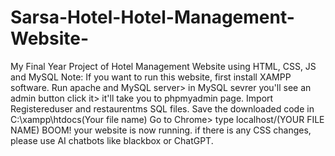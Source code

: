 # Sarsa-Hotel-Hotel-Management-Website-
My Final Year Project of Hotel Management Website using HTML, CSS, JS and MySQL
Note:
If you want to run this website, first install XAMPP software. 
Run apache and MySQL server> in MySQL sevrer you'll see an admin button click it> it'll take you to phpmyadmin page.
Import Registereduser and restaurentms SQL files.
Save the downloaded code in C:\xampp\htdocs\(Your file name)
Go to Chrome> type localhost/(YOUR FILE NAME)
BOOM! your website is now running.
if there is any CSS changes, please use AI chatbots like blackbox or ChatGPT.

